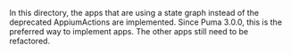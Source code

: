 In this directory, the apps that are using a state graph instead of the deprecated AppiumActions are implemented.
Since Puma 3.0.0, this is the preferred way to implement apps. The other apps still need to be refactored.